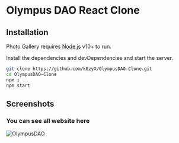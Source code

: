# Olympus DAO React Clone

## Installation

Photo Gallery requires [Node.js](https://nodejs.org/) v10+ to run.

Install the dependencies and devDependencies and start the server.

```sh
git clone https://github.com/k0zyX/OlympusDAO-Clone.git
cd OlympusDAO-Clone
npm i
npm start
```

## Screenshots
### You can see all website here
![OlympusDAO](/README_Photos/React.jpg "OlympusDAO Index")